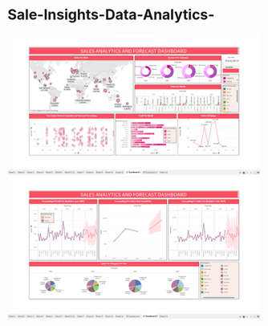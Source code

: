 # Sale-Insights-Data-Analytics-
<img src="./Dashboard 1 Screenshot.png" alt="Dashboard 1 Screenshot"  >
<img src="./Dashboard 2 screenshot.png" alt="Dashboard 2 Screenshot"  >
